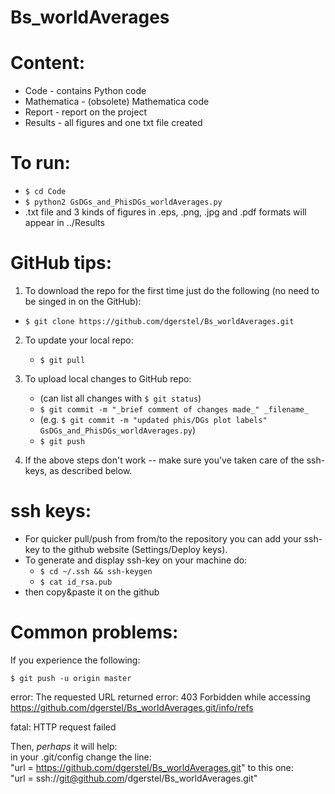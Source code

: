 # Bs_worldAverages

# Content:
- Code - contains Python code
- Mathematica - (obsolete) Mathematica code
- Report - report on the project
- Results - all figures and one txt file created

# To run:
- `$ cd Code`
- `$ python2 GsDGs_and_PhisDGs_worldAverages.py`
- .txt file and 3 kinds of figures in .eps, .png, .jpg and .pdf formats will appear in ../Results


# GitHub tips:
1. To download the repo for the first time just do the following (no need to be singed in on the GitHub):
  - `$ git clone https://github.com/dgerstel/Bs_worldAverages.git`

2. To update your local repo:
   - `$ git pull`

3. To upload local changes to GitHub repo:
   - (can list all changes with `$ git status`)
   - `$ git commit -m "_brief comment of changes made_" _filename_`
   - (e.g. `$ git commit -m "updated phis/DGs plot labels" GsDGs_and_PhisDGs_worldAverages.py`)
   - `$ git push`

4. If the above steps don't work -- make sure you've taken care of the ssh-keys, as described below.


# ssh keys:
- For quicker pull/push from from/to the repository you can add your ssh-key to the github website (Settings/Deploy keys).
- To generate and display ssh-key on your machine do:
   - `$ cd ~/.ssh && ssh-keygen`
   - `$ cat id_rsa.pub`
- then copy&paste it on the github


# Common problems:
If you experience the following:

  `$ git push -u origin master`

error: The requested URL returned error: 403 Forbidden while accessing https://github.com/dgerstel/Bs_worldAverages.git/info/refs

fatal: HTTP request failed

Then, _perhaps_ it will help:  
in your .git/config change the line:  
"url = https://github.com/dgerstel/Bs_worldAverages.git" to this one:  
"url = ssh://git@github.com/dgerstel/Bs_worldAverages.git"


